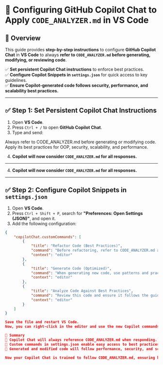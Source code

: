 # 🚀 Configuring GitHub Copilot Chat to Apply `CODE_ANALYZER.md` in VS Code

## 📌 Overview
This guide provides **step-by-step instructions** to configure **GitHub Copilot Chat** in **VS Code** to always **refer to `CODE_ANALYZER.md` before generating, modifying, or reviewing code**.

✅ **Set persistent Copilot Chat instructions** to enforce best practices.  
✅ **Configure Copilot Snippets in `settings.json`** for quick access to key guidelines.  
✅ **Ensure Copilot-generated code follows security, performance, and scalability best practices.**  

---

## **✅ Step 1: Set Persistent Copilot Chat Instructions**
1. Open **VS Code**.  
2. Press `Ctrl + /` to open **GitHub Copilot Chat**.  
3. Type and send:  

Always refer to CODE_ANALYZER.md before generating or modifying code. Apply its best practices for OOP, security, scalability, and performance.

4. **Copilot will now consider `CODE_ANALYZER.md` for all responses.**  

---

4. **Copilot will now consider `CODE_ANALYZER.md` for all responses.**  

---

## **✅ Step 2: Configure Copilot Snippets in `settings.json`**
1. Open **VS Code**.  
2. Press `Ctrl + Shift + P`, search for **"Preferences: Open Settings (JSON)"**, and open it.  
3. Add the following configuration:  
```json
{
    "copilotChat.customCommands": [
        {
            "title": "Refactor Code (Best Practices)",
            "command": "Before refactoring, refer to CODE_ANALYZER.md and apply its best practices for OOP, performance, concurrency, and security.",
            "context": "editor"
        },
        {
            "title": "Generate Code (Optimized)",
            "command": "When generating new code, use patterns and practices from CODE_ANALYZER.md.",
            "context": "editor"
        },
        {
            "title": "Analyze Code Against Best Practices",
            "command": "Review this code and ensure it follows the guidelines in CODE_ANALYZER.md. Suggest improvements for scalability, security, and performance.",
            "context": "editor"
        }
    ]
}

Save the file and restart VS Code.
Now, you can right-click in the editor and use the new Copilot commands to enforce best practices from CODE_ANALYZER.md.

🚀 Summary
📌 Copilot Chat will always reference CODE_ANALYZER.md when responding.
📌 Custom commands in settings.json enable easy access to best practices.
📌 Generated and modified code will follow performance, security, and scalability guidelines.

Now your Copilot Chat is trained to follow CODE_ANALYZER.md, ensuring high-quality, scalable, and secure code every time! 🚀🔥

